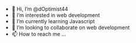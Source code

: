 - 👋 Hi, I’m @dOptimist44
- 👀 I’m interested in web development 
- 🌱 I’m currently learning Javascript
- 💞️ I’m looking to collaborate on web development
- 📫 How to reach me ...

<!---
dOptimist44/dOptimist44 is a ✨ special ✨ repository because its `README.md` (this file) appears on your GitHub profile.
You can click the Preview link to take a look at your changes.
--->
